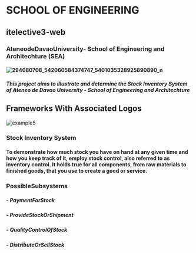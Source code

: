 # SCHOOL OF ENGINEERING
## itelective3-web

### AteneodeDavaoUniversity- School of Engineering and Architechture (SEA)

#### ![294080708_542060584374747_5401035328925890890_n](https://user-images.githubusercontent.com/110330192/185542946-5a933cbb-ef16-4550-80e9-e21e58dc4bc4.jpg)

##### This project aims to illustrate and determine the Stock Inventory System of Ateneo de Davao University - School of Engineering and Architechture

## Frameworks With Associated Logos

![example5](https://user-images.githubusercontent.com/110330192/185543191-94cb2fd6-47ca-4854-8194-9d01b58e30ed.png)

### Stock Inventory System

#### To demonstrate how much stock you have on hand at any given time and how you keep track of it, employ stock control, also referred to as inventory control. It holds true for all components, from raw materials to finished goods, that you use to create a good or service.

### PossibleSubsystems

##### - PaymentForStock
##### - ProvideStockOrShipment
##### - QualityControlOfStock
##### - DistributeOrSellStock
